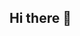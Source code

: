 ## Hi there 👋

<!--
**k7953/k7953** is a ✨ _special_ ✨ repository because its `README.md` (this file) appears on your GitHub profile.

Here are some ideas to get you started:

- 🔭 I’m currently working on GitHub
- 🌱 I’m currently learning how to use GitHub
- 👯 I’m looking to collaborate on ...
- 🤔 I’m looking for help with ...
- 💬 Ask me about anything but GitHub
- 📫 How to reach me: kristianlilleaasen@gmail.com
- 😄 Pronouns: ...
- ⚡ Fun fact: I like football, and i enjoy making food
-->
